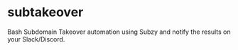 # subtakeover
Bash Subdomain Takeover automation using Subzy and notify the results on your Slack/Discord.
